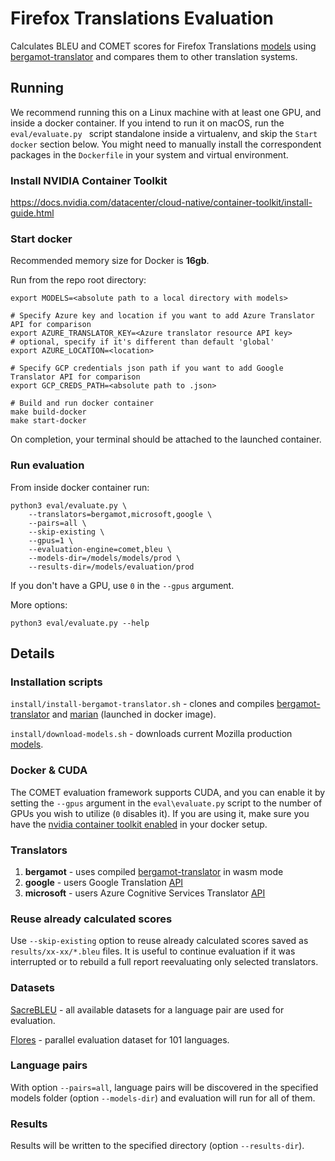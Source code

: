 # Firefox Translations Evaluation
Calculates BLEU and COMET scores for Firefox Translations [models](https://github.com/mozilla/firefox-translations-models)
using [bergamot-translator](https://github.com/mozilla/bergamot-translator) and compares them to other translation systems.

## Running

We recommend running this on a Linux machine with at least one GPU, and inside a docker container. 
If you intend to run it on macOS, run the `eval/evaluate.py ` script standalone inside a virtualenv, and skip the `Start docker` section below. 
You might need to manually install the correspondent packages in the `Dockerfile` in your system and virtual environment.

### Install NVIDIA Container Toolkit

https://docs.nvidia.com/datacenter/cloud-native/container-toolkit/install-guide.html

### Start docker
Recommended memory size for Docker is **16gb**.

Run from the repo root directory:
```
export MODELS=<absolute path to a local directory with models>

# Specify Azure key and location if you want to add Azure Translator API for comparison
export AZURE_TRANSLATOR_KEY=<Azure translator resource API key>
# optional, specify if it's different than default 'global'
export AZURE_LOCATION=<location>

# Specify GCP credentials json path if you want to add Google Translator API for comparison
export GCP_CREDS_PATH=<absolute path to .json>

# Build and run docker container
make build-docker
make start-docker
```

On completion, your terminal should be attached to the launched container.

### Run evaluation
From inside docker container run:
```
python3 eval/evaluate.py \
    --translators=bergamot,microsoft,google \
    --pairs=all \
    --skip-existing \
    --gpus=1 \
    --evaluation-engine=comet,bleu \
    --models-dir=/models/models/prod \
    --results-dir=/models/evaluation/prod
```

If you don't have a GPU, use `0` in the `--gpus` argument.

More options:
```
python3 eval/evaluate.py --help
```

## Details
### Installation scripts
`install/install-bergamot-translator.sh` - clones and compiles [bergamot-translator](https://github.com/mozilla/bergamot-translator) and [marian](https://github.com/marian-nmt/marian-dev) (launched in docker image).

`install/download-models.sh` - downloads current Mozilla production [models](https://github.com/mozilla/firefox-translations-models).

### Docker & CUDA
The COMET evaluation framework supports CUDA, and you can enable it by setting the `--gpus` argument in the `eval\evaluate.py` script to the number of GPUs you wish to utilize (`0` disables it).
If you are using it, make sure you have the [nvidia container toolkit enabled](https://docs.nvidia.com/datacenter/cloud-native/container-toolkit/install-guide.html#docker) in your docker setup.

### Translators
1. **bergamot** - uses compiled [bergamot-translator](https://github.com/mozilla/bergamot-translator) in wasm mode
2. **google** - users Google Translation [API](https://cloud.google.com/translate)
3. **microsoft** - users Azure Cognitive Services Translator [API](https://azure.microsoft.com/en-us/services/cognitive-services/translator/)

### Reuse already calculated scores
Use `--skip-existing` option to reuse already calculated scores saved as `results/xx-xx/*.bleu` files.
It is useful to continue evaluation if it was interrupted
or to rebuild a full report reevaluating only selected translators.

### Datasets
[SacreBLEU](https://github.com/mjpost/sacrebleu) - all available datasets for a language pair are used for evaluation.

[Flores](https://github.com/facebookresearch/flores) - parallel evaluation dataset for 101 languages.

### Language pairs
With option `--pairs=all`, language pairs will be discovered
in the specified models folder (option `--models-dir`)
and evaluation will run for all of them.

### Results
Results will be written to the specified directory (option `--results-dir`).
